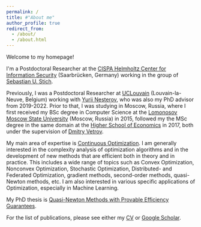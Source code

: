 ```yaml
---
permalink: /
title: #"About me"
author_profile: true
redirect_from: 
  - /about/
  - /about.html
---
```


Welcome to my homepage!

I'm a Postdoctoral Researcher at the [CISPA Helmholtz Center for Information
Security](https://cispa.de) (Saarbrücken, Germany) working in the group of
[Sebastian U.&nbsp;Stich](https://www.sstich.ch/).

Previously, I was a Postdoctoral Researcher at
[UCLouvain](https://uclouvain.be/en/) (Louvain-la-Neuve, Belgium) working with
[Yurii Nesterov](https://scholar.google.com/citations?user=DJ8Ep8YAAAAJ), who
was also my PhD advisor from 2019-2022. Prior to that, I was studying in Moscow,
Russia, where I first received my BSc degree in Computer Science at the
[Lomonosov Moscow State University](http://www.msu.ru/en/) (Moscow, Russia) in
2015, followed my the MSc degree in the same domain at the [Higher School of
Economics](http://www.hse.ru/en/) in 2017, both under the supervision of
[Dmitry Vetrov](https://scholar.google.com/citations?user=7HU0UoUAAAAJ).

My main area of expertise is [Continuous
Optimization](https://en.wikipedia.org/wiki/Mathematical_optimization). I am
generally interested in the complexity analysis of optimization algorithms and
in the development of new methods that are efficient both in theory and in
practice. This includes a wide range of topics such as Convex Optimization,
Nonconvex Optimization, Stochastic Optimization, Distributed- and Federated
Optimization, gradient methods, second-order methods, quasi-Newton methods, etc.
I am also interested in various specific applications of Optimization,
especially in Machine Learning.

My PhD thesis is [Quasi-Newton Methods with Provable Efficiency
Guarantees](https://dial.uclouvain.be/pr/boreal/object/boreal%3A266105/datastream/PDF_01/view).

For the list of publications, please see either my [CV](/files/cv.pdf) or
[Google Scholar](https://scholar.google.com/citations?user=u95GRZQAAAAJ).